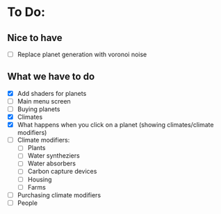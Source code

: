 To Do:
======
## Nice to have
- [ ] Replace planet generation with voronoi noise
## What we have to do
- [x] Add shaders for planets
- [ ] Main menu screen
- [ ] Buying planets
- [x] Climates
- [x] What happens when you click on a planet (showing climates/climate modifiers)
- [ ] Climate modifiers:
	- [ ] Plants
	- [ ] Water syntheziers
	- [ ] Water absorbers
	- [ ] Carbon capture devices
	- [ ] Housing
	- [ ] Farms
- [ ] Purchasing climate modifiers
- [ ] People
